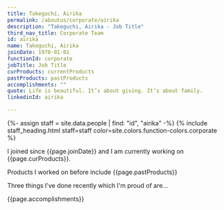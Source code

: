 ```yaml
---
title: Takeguchi, Airika
permalink: /aboutus/corporate/airika
description: "Takeguchi, Airika - Job Title"
third_nav_title: Corporate Team
id: airika
name: Takeguchi, Airika
joinDate: 1970-01-01
functionId: corporate
jobTitle: Job Title
curProducts: currentProducts
pastProducts: pastProducts
accomplishments: ""
quote: Life is beautiful. It’s about giving. It’s about family.
linkedinId: airika

---
```


{%- assign staff = site.data.people | find: "id", "airika" -%}
{% include staff_heading.html staff=staff color=site.colors.function-colors.corporate %}

<p>I joined since {{page.joinDate}} and I am currently working on {{page.curProducts}}.</p>

<p>Products I worked on before include {{page.pastProducts}}</p>

<p>Three things I've done recently which I'm proud of are...</p>
{{page.accomplishments}}
